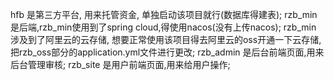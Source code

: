 hfb 是第三方平台, 用来托管资金, 单独启动该项目就行(数据库得建表);
rzb_min 是后端,rzb_min使用到了spring cloud,得使用nacos(没有上传nacos);
rzb_min 涉及到了阿里云的云存储, 想要正常使用该项目得去阿里云的oss开通一下云存储,把rzb_oss部分的application.yml文件进行更改;
rzb_admin 是后台前端页面,用来后台管理审核;
rzb_site 是用户前端页面,用来给用户操作;

